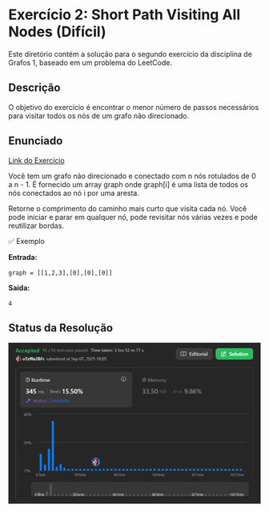 # Exercício 2: Short Path Visiting All Nodes (Difícil)

Este diretório contém a solução para o segundo exercício da disciplina de Grafos 1, baseado em um problema do LeetCode.

## Descrição
O objetivo do exercício é encontrar o menor número de passos necessários para visitar todos os nós de um grafo não direcionado.

## Enunciado

[Link do Exercício](https://leetcode.com/problems/shortest-path-visiting-all-nodes/description/)

Você tem um grafo não direcionado e conectado com n nós rotulados de 0 a n - 1. É fornecido um array graph onde graph[i] é uma lista de todos os nós conectados ao nó i por uma aresta.

Retorne o comprimento do caminho mais curto que visita cada nó. Você pode iniciar e parar em qualquer nó, pode revisitar nós várias vezes e pode reutilizar bordas.

✅ Exemplo

**Entrada:**

```
graph = [[1,2,3],[0],[0],[0]]
```


**Saída:**

```
4
```

## Status da Resolução
![Solução Exercício 1](../Imagens/Exercicio2-Solucao.png)